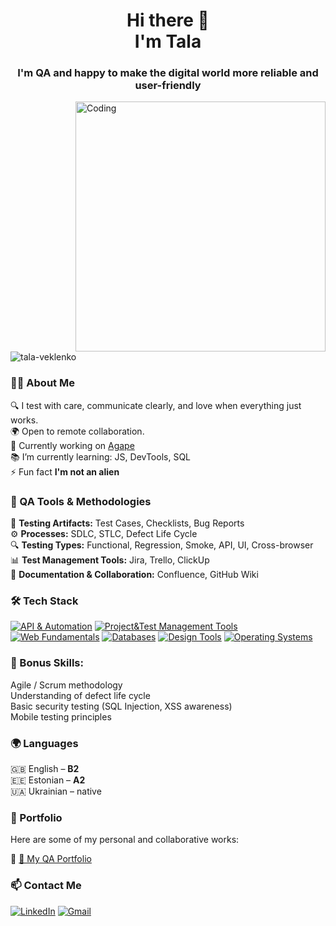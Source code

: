 <h1 align="center">Hi there 👋 <br> 
  I'm Tala </h1>
<h3 align="center">I'm QA and happy to make the digital world more reliable and user-friendly</h3>

<img align="right" alt="Coding" width="400" src="https://camo.githubusercontent.com/08379040ed04c695c89593ee75845b3bcfd057b7a5c3e945d8dd18fa9d74c33b/68747470733a2f2f6465762d746f2d75706c6f6164732e73332e616d617a6f6e6177732e636f6d2f692f64347476756b6274356d726133376376776b6c6b2e6769663f7261773d74727565">
<p align="left"> <img src="https://komarev.com/ghpvc/?username=tala-veklenko&label=Profile%20views&color=0e75b6&style=flat" alt="tala-veklenko" /> </p

---
### 👩‍💻 About Me

🔍 I test with care, communicate clearly, and love when everything just works.  
🌍 Open to remote collaboration.  
🎯 Currently working on [Agape](https://www.agapeukraine.com/)  
📚 I’m currently learning: JS, DevTools, SQL  
⚡ Fun fact **I'm not an alien**


### 🧰 QA Tools & Methodologies  

🧪 **Testing Artifacts:** Test Cases, Checklists, Bug Reports  
⚙️ **Processes:** SDLC, STLC, Defect Life Cycle  
🔍 **Testing Types:** Functional, Regression, Smoke, API, UI, Cross-browser  
📊 **Test Management Tools:** Jira, Trello, ClickUp  
💬 **Documentation & Collaboration:** Confluence, GitHub Wiki 


### 🛠 Tech Stack
  
[![API & Automation](https://skills.syvixor.com/api/icons?i=postman,swagger,playwright)](https://github.com/syvixor/skills-icons)
[![Project&Test Management Tools](https://skills.syvixor.com/api/icons?i=jira,trello,clickup,confluence,git,github)](https://github.com/syvixor/skills-icons)
[![Web Fundamentals](https://skills.syvixor.com/api/icons?i=css3,html,javascript,json)](https://github.com/syvixor/skills-icons)
[![Databases](https://skills.syvixor.com/api/icons?i=sql,mysql,dbeaver)](https://github.com/syvixor/skills-icons)
[![Design Tools](https://skills.syvixor.com/api/icons?i=adobeillustrator,adobephotoshop,figma)](https://github.com/syvixor/skills-icons)
[![Operating Systems](https://skills.syvixor.com/api/icons?i=ios,macos)](https://github.com/syvixor/skills-icons)


### 🚀 Bonus Skills:
Agile / Scrum methodology <br>
Understanding of defect life cycle <br>
Basic security testing (SQL Injection, XSS awareness) <br>
Mobile testing principles <br>


### 🌍 Languages
 🇬🇧 English – **B2**  
 🇪🇪 Estonian – **A2**  
 🇺🇦 Ukrainian – native   


### 💼 Portfolio

Here are some of my personal and collaborative works:

🔗 [📁 My QA Portfolio](https://github.com/Tala-Veklenko/Portfolio)


### 📫 Contact Me

[![LinkedIn](https://skills.syvixor.com/api/icons?i=linkedin)](https://linkedin.com/in/tala-veklenko)
[![Gmail](https://skills.syvixor.com/api/icons?i=gmail)](mailto:talaveklenko@gmail.com)

